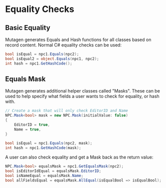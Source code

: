 # Equality Checks
## Basic Equality
Mutagen generates Equals and Hash functions for all classes based on record content.  Normal C# equality checks can be used:
```cs
bool isEqual = npc1.Equals(npc2);
bool isEqual2 = object.Equals(npc1, npc2);
int hash = npc1.GetHashCode();
```

## Equals Mask
Mutagen generates additional helper classes called "Masks".  These can be used to help specify what fields a user wants to check for equality, or hash with.
```cs
// Create a mask that will only check EditorID and Name
NPC.Mask<bool> mask = new NPC.Mask(initialValue: false)
{
    EditorID = true,
    Name = true,
}

bool isEqual = npc1.Equals(npc2, mask);
int hash = npc1.GetHashCode(mask);
```

A user can also check equality and get a Mask back as the return value:
```cs
NPC.Mask<bool> equalsMask = npc1.GetEqualsMask(npc2);
bool isEditorIdEqual = equalsMask.EditorID;
bool isNameEqual = equalsMask.Name;
bool allFieldsEqual = equalsMask.AllEqual(isEqualBool => isEqualBool);
```

